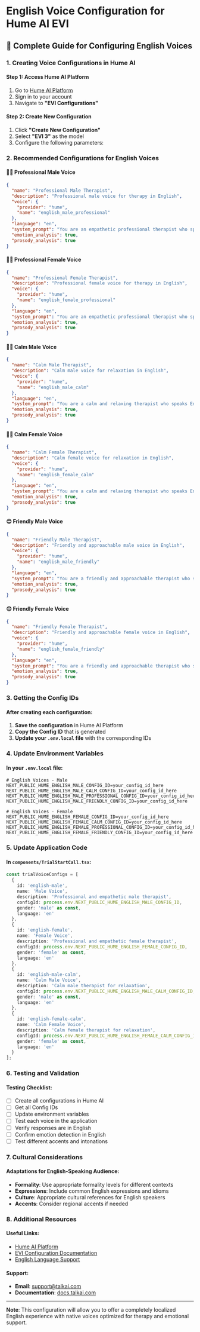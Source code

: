 # English Voice Configuration for Hume AI EVI

## 🎯 Complete Guide for Configuring English Voices

### 1. Creating Voice Configurations in Hume AI

#### Step 1: Access Hume AI Platform
1. Go to [Hume AI Platform](https://beta.hume.ai/)
2. Sign in to your account
3. Navigate to **"EVI Configurations"**

#### Step 2: Create New Configuration
1. Click **"Create New Configuration"**
2. Select **"EVI 3"** as the model
3. Configure the following parameters:

### 2. Recommended Configurations for English Voices

#### 🧑‍💼 Professional Male Voice
```json
{
  "name": "Professional Male Therapist",
  "description": "Professional male voice for therapy in English",
  "voice": {
    "provider": "hume",
    "name": "english_male_professional"
  },
  "language": "en",
  "system_prompt": "You are an empathetic professional therapist who speaks English. You provide emotional support and therapeutic guidance in a warm and professional manner.",
  "emotion_analysis": true,
  "prosody_analysis": true
}
```

#### 👩‍⚕️ Professional Female Voice
```json
{
  "name": "Professional Female Therapist",
  "description": "Professional female voice for therapy in English",
  "voice": {
    "provider": "hume",
    "name": "english_female_professional"
  },
  "language": "en",
  "system_prompt": "You are an empathetic professional therapist who speaks English. You provide emotional support and therapeutic guidance in a warm and professional manner.",
  "emotion_analysis": true,
  "prosody_analysis": true
}
```

#### 🧘‍♂️ Calm Male Voice
```json
{
  "name": "Calm Male Therapist",
  "description": "Calm male voice for relaxation in English",
  "voice": {
    "provider": "hume",
    "name": "english_male_calm"
  },
  "language": "en",
  "system_prompt": "You are a calm and relaxing therapist who speaks English. You help people find peace and tranquility through relaxation techniques and mindfulness.",
  "emotion_analysis": true,
  "prosody_analysis": true
}
```

#### 🧘‍♀️ Calm Female Voice
```json
{
  "name": "Calm Female Therapist",
  "description": "Calm female voice for relaxation in English",
  "voice": {
    "provider": "hume",
    "name": "english_female_calm"
  },
  "language": "en",
  "system_prompt": "You are a calm and relaxing therapist who speaks English. You help people find peace and tranquility through relaxation techniques and mindfulness.",
  "emotion_analysis": true,
  "prosody_analysis": true
}
```

#### 😊 Friendly Male Voice
```json
{
  "name": "Friendly Male Therapist",
  "description": "Friendly and approachable male voice in English",
  "voice": {
    "provider": "hume",
    "name": "english_male_friendly"
  },
  "language": "en",
  "system_prompt": "You are a friendly and approachable therapist who speaks English. You communicate in a warm and close manner, making people feel comfortable and heard.",
  "emotion_analysis": true,
  "prosody_analysis": true
}
```

#### 😊 Friendly Female Voice
```json
{
  "name": "Friendly Female Therapist",
  "description": "Friendly and approachable female voice in English",
  "voice": {
    "provider": "hume",
    "name": "english_female_friendly"
  },
  "language": "en",
  "system_prompt": "You are a friendly and approachable therapist who speaks English. You communicate in a warm and close manner, making people feel comfortable and heard.",
  "emotion_analysis": true,
  "prosody_analysis": true
}
```

### 3. Getting the Config IDs

#### After creating each configuration:
1. **Save the configuration** in Hume AI Platform
2. **Copy the Config ID** that is generated
3. **Update your `.env.local` file** with the corresponding IDs

### 4. Update Environment Variables

#### In your `.env.local` file:
```env
# English Voices - Male
NEXT_PUBLIC_HUME_ENGLISH_MALE_CONFIG_ID=your_config_id_here
NEXT_PUBLIC_HUME_ENGLISH_MALE_CALM_CONFIG_ID=your_config_id_here
NEXT_PUBLIC_HUME_ENGLISH_MALE_PROFESSIONAL_CONFIG_ID=your_config_id_here
NEXT_PUBLIC_HUME_ENGLISH_MALE_FRIENDLY_CONFIG_ID=your_config_id_here

# English Voices - Female
NEXT_PUBLIC_HUME_ENGLISH_FEMALE_CONFIG_ID=your_config_id_here
NEXT_PUBLIC_HUME_ENGLISH_FEMALE_CALM_CONFIG_ID=your_config_id_here
NEXT_PUBLIC_HUME_ENGLISH_FEMALE_PROFESSIONAL_CONFIG_ID=your_config_id_here
NEXT_PUBLIC_HUME_ENGLISH_FEMALE_FRIENDLY_CONFIG_ID=your_config_id_here
```

### 5. Update Application Code

#### In `components/TrialStartCall.tsx`:
```typescript
const trialVoiceConfigs = [
  {
    id: 'english-male',
    name: 'Male Voice',
    description: 'Professional and empathetic male therapist',
    configId: process.env.NEXT_PUBLIC_HUME_ENGLISH_MALE_CONFIG_ID,
    gender: 'male' as const,
    language: 'en'
  },
  {
    id: 'english-female',
    name: 'Female Voice',
    description: 'Professional and empathetic female therapist',
    configId: process.env.NEXT_PUBLIC_HUME_ENGLISH_FEMALE_CONFIG_ID,
    gender: 'female' as const,
    language: 'en'
  },
  {
    id: 'english-male-calm',
    name: 'Calm Male Voice',
    description: 'Calm male therapist for relaxation',
    configId: process.env.NEXT_PUBLIC_HUME_ENGLISH_MALE_CALM_CONFIG_ID,
    gender: 'male' as const,
    language: 'en'
  },
  {
    id: 'english-female-calm',
    name: 'Calm Female Voice',
    description: 'Calm female therapist for relaxation',
    configId: process.env.NEXT_PUBLIC_HUME_ENGLISH_FEMALE_CALM_CONFIG_ID,
    gender: 'female' as const,
    language: 'en'
  }
];
```

### 6. Testing and Validation

#### Testing Checklist:
- [ ] Create all configurations in Hume AI
- [ ] Get all Config IDs
- [ ] Update environment variables
- [ ] Test each voice in the application
- [ ] Verify responses are in English
- [ ] Confirm emotion detection in English
- [ ] Test different accents and intonations

### 7. Cultural Considerations

#### Adaptations for English-Speaking Audience:
- **Formality**: Use appropriate formality levels for different contexts
- **Expressions**: Include common English expressions and idioms
- **Culture**: Appropriate cultural references for English speakers
- **Accents**: Consider regional accents if needed

### 8. Additional Resources

#### Useful Links:
- [Hume AI Platform](https://beta.hume.ai/)
- [EVI Configuration Documentation](https://dev.hume.ai/docs/empathic-voice-interface-evi/configuration)
- [English Language Support](https://dev.hume.ai/docs/empathic-voice-interface-evi/languages)

#### Support:
- **Email**: support@talkai.com
- **Documentation**: [docs.talkai.com](https://docs.talkai.com)

---

**Note**: This configuration will allow you to offer a completely localized English experience with native voices optimized for therapy and emotional support.
